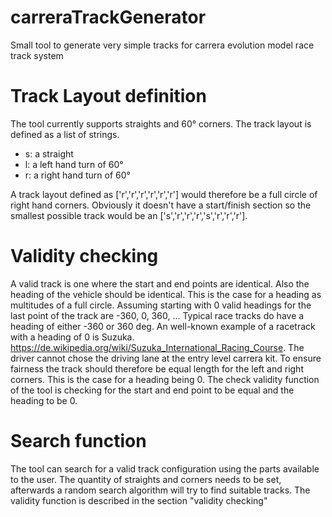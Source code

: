 # carreraTrackGenerator
Small tool to generate very simple tracks for carrera evolution model race track system

# Track Layout definition

The tool currently supports straights and 60° corners. The track layout is defined as a list of strings.

- s: a straight
- l: a left hand turn of 60°
- r: a right hand turn of 60°

A track layout defined as ['r','r','r','r','r','r'] would therefore be a full circle of right hand corners. Obviously it doesn't have a start/finish section so the smallest possible track would be an ['s','r','r','r','s','r','r','r'].

# Validity checking
A valid track is one where the start and end points are identical. Also the heading of the vehicle should be identical. This is the case for a heading as multitudes of a full circle. Assuming starting with 0 valid headings for the last point of the track are -360, 0, 360, ... Typical race tracks do have a heading of either -360 or 360 deg. An well-known example of a racetrack with a heading of 0 is Suzuka. https://de.wikipedia.org/wiki/Suzuka_International_Racing_Course.
The driver cannot chose the driving lane at the entry level carrera kit. To ensure fairness the track should therefore be equal length for the left and right corners. This is the case for a heading being 0. The check validity function of the tool is checking for the start and end point to be equal and the heading to be 0.

# Search function
The tool can search for a valid track configuration using the parts available to the user. The quantity of straights and corners needs to be set, afterwards a random search algorithm will try to find suitable tracks. The validity function is described in the section "validity checking"
